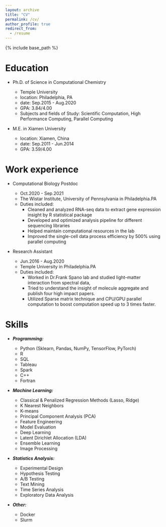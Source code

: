 ```yaml
---
layout: archive
title: "CV"
permalink: /cv/
author_profile: true
redirect_from:
  - /resume
---
```


{% include base_path %}

Education
======
* Ph.D. of Science in Computational Chemistry  
  * Temple University 
  * location: Philadelphia, PA                      
  * date: Sep.2015 - Aug.2020         
  * GPA: 3.84/4.00    
  * Subjects and fields of Study: Scientific Computation, High Performance Computing, Parallel Computing

* M.E. in Xiamen University        
  * location: Xiamen, China   
  * date: Sep.2011 - Jun.2014                              
  * GPA: 3.59/4.00  


Work experience
======
* Computational Biology Postdoc
  * Oct.2020 - Sep.2021
  * The Wistar Institute, University of Pennsylvania in Philadelphia.PA
  * Duties included: 
    * Cleaned and analyzed RNA-seq data to extract gene expression insight by R statistical package
    * Developed and optimized analysis pipeline for different sequencing libraries
    * Helped maintain computational resources in the lab
    * Improved the single-cell data process efficiency by 500\% using parallel computing

* Research Assistant
  * Jun.2016 - Aug.2020
  * Temple University in Philadelphia.PA
  * Duties included: 
    * Worked in Dr.Frank Spano lab and studied light–matter interaction from spectral data, 
    * Tried to understand the insight of molecule aggregate and publish four high impact papers.
    * Utilized Sparse matrix technique and CPU/GPU parallel computation to boost computation speed up to 3 times faster.


Skills
======

* ***Programming:***
  * Python (Sklearn, Pandas, NumPy, TensorFlow, PyTorch)
  * R
  * SQL
  * Tableau
  * Spark
  * C++
  * Fortran

* ***Machine Learning:***
  * Classical & Penalized Regression Methods (Lasso, Ridge)
  * K Nearest Neighbors
  * K-means
  * Principal Component Analysis (PCA)
  * Feature Engineering
  * Model Evaluation
  * Deep Learning
  * Latent Dirichlet Allocation (LDA)
  * Ensemble Learning
  * Image Processing

* ***Statistics Analysis:***
  * Experimental Design
  * Hypothesis Testing
  * A/B Testing
  * Text Mining
  * Time Series Analysis
  * Exploratory Data Analysis

* ***Other:***
  * Docker
  * Slurm

